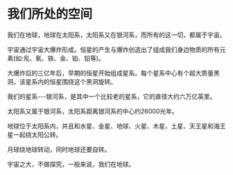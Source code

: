 # 我们所处的空间

我们在地球，地球在太阳系，太阳系又在银河系，而所有的这一切，都属于宇宙。

宇宙通过宇宙大爆炸形成。恒星的产生与爆炸创造出了组成我们身边物质的所有元素\(如:氖、氧、铁、金、铂、铅等\)。

大爆炸后的三亿年后，早期的恒星开始组成星系。每个星系中心有个超大质量黑洞，该星系内的恒星围绕这个黑洞旋转。

我们的星系---银河系，是其中一个比较老的星系，它的直径大约六万亿英里。

太阳系又属于银河系，太阳系距离银河系的中心约26000光年。

地球位于太阳系内，并且和水星、金星、地球、火星、木星、土星、天王星和海王星一起绕太阳公转。

月球绕地球转动，同时地球还要自转。

宇宙之大，不做探究，一般来说，我们在地球。

